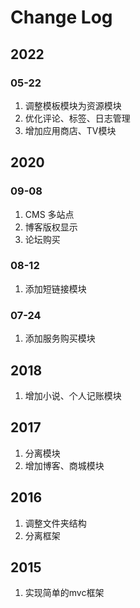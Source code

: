 # Change Log

## 2022

### 05-22

1. 调整模板模块为资源模块
2. 优化评论、标签、日志管理
3. 增加应用商店、TV模块

## 2020

### 09-08

1. CMS 多站点
2. 博客版权显示
3. 论坛购买

### 08-12

1. 添加短链接模块

### 07-24

1. 添加服务购买模块

## 2018

1. 增加小说、个人记账模块

## 2017

1. 分离模块
2. 增加博客、商城模块

## 2016

1. 调整文件夹结构
2. 分离框架

## 2015

1. 实现简单的mvc框架